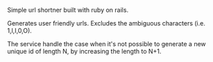 Simple url shortner built with ruby on rails. 

Generates user friendly urls. Excludes the ambiguous characters (i.e. 1,l,I,0,O).

The service handle the case when it's not possible to generate a new unique id of length N, by increasing the length to N+1.
